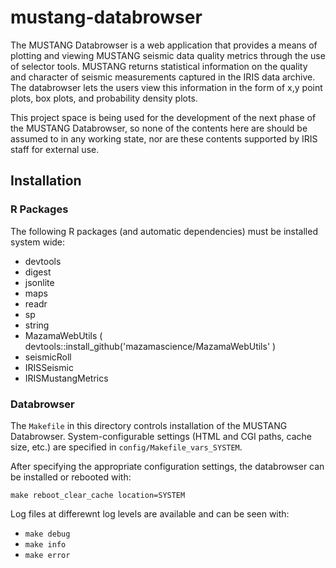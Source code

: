 # mustang-databrowser

The MUSTANG Databrowser is a web application that provides a means of plotting and viewing MUSTANG
seismic data quality metrics through the use of selector tools.  MUSTANG returns statistical 
information on the quality and character of seismic measurements captured in the IRIS data archive.
The databrowser lets the users view this information in the form of x,y point plots, box plots, and
probability density plots.

This project space is being used for the development of the next phase of the MUSTANG Databrowser,
so none of the contents here are should be assumed to in any working state, nor are these contents
supported by IRIS staff for external use.

## Installation ##

### R Packages ###

The following R packages (and automatic dependencies) must be installed system wide:

 * devtools
 * digest
 * jsonlite
 * maps
 * readr
 * sp
 * string
 * MazamaWebUtils ( devtools::install_github('mazamascience/MazamaWebUtils' )
 * seismicRoll
 * IRISSeismic
 * IRISMustangMetrics

### Databrowser ###

The `Makefile` in this directory controls installation of the MUSTANG Databrowser. System-configurable
settings (HTML and CGI paths, cache size, etc.) are specified in `config/Makefile_vars_SYSTEM`. 

After specifying the appropriate configuration settings, the databrowser can be installed or rebooted with:

`make reboot_clear_cache location=SYSTEM`

Log files at differewnt log levels are available and can be seen with:

 * `make debug`
 * `make info`
 * `make error`

